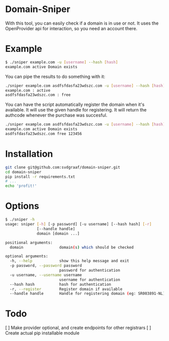 Domain-Sniper
=============

With this tool, you can easily check if a domain is in use or not. It uses the OpenProvider api for interaction, so you need an account there.

Example
=======
```bash
$ ./sniper example.com -u [username] --hash [hash]
example.com active Domain exists
```

You can pipe the results to do something with it:
```bash
./sniper example.com asdfsfdasfa23wdszc.com -u [username] --hash [hash] | awk '{print $1 ":", $2}'
example.com : active
asdfsfdasfa23wdszc.com : free
```

You can have the script automatically register the domain when it's available. It will use the given handle for registering. It will return the authcode whenever the purchase was succesful.
```bash
./sniper example.com asdfsfdasfa23wdszc.com -u [username] --hash [hash] --handle SR003891-NL --register
example.com active Domain exists
asdfsfdasfa23wdszc.com free 123456
```


Installation
============
```bash
git clone git@github.com:svdgraaf/domain-sniper.git
cd domain-sniper
pip install -r requirements.txt
# ...
echo 'profit!'
```


Options
=======
```bash
$ ./sniper -h
usage: sniper [-h] [-p password] [-u username] [--hash hash] [-r]
              [--handle handle]
              domain [domain ...]

positional arguments:
  domain                domain(s) which should be checked

optional arguments:
  -h, --help            show this help message and exit
  -p password, --password password
                        password for authentication
  -u username, --username username
                        username for authentication
  --hash hash           hash for authentication
  -r, --register        Register domain if available
  --handle handle       Handle for registering domain (eg: SR003891-NL)
```


Todo
====
 [ ] Make provider optional, and create endpoints for other registrars
 [ ] Create actual pip installable module
